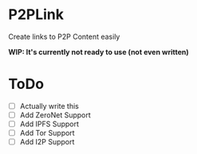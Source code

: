 # P2PLink
Create links to P2P Content easily

**WIP: It's currently not ready to use (not even written)**

# ToDo
 - [ ] Actually write this
 - [ ] Add ZeroNet Support
 - [ ] Add IPFS Support
 - [ ] Add Tor Support
 - [ ] Add I2P Support
